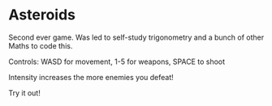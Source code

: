 # Asteroids
Second ever game. Was led to self-study trigonometry and a bunch of other Maths to code this.

Controls: WASD for movement, 1-5 for weapons, SPACE to shoot

Intensity increases the more enemies you defeat!

Try it out!
